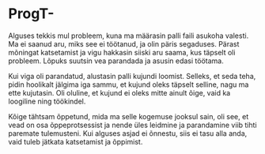 # ProgT-

Alguses tekkis mul probleem, kuna ma määrasin palli faili asukoha valesti. Ma ei saanud aru, miks see ei töötanud, ja olin päris segaduses. Pärast mõningat katsetamist ja vigu hakkasin siiski aru saama, kus täpselt oli probleem. Lõpuks suutsin vea parandada ja asusin edasi töötama.

Kui viga oli parandatud, alustasin palli kujundi loomist. Selleks, et seda teha, pidin hoolikalt jälgima iga sammu, et kujund oleks täpselt selline, nagu ma ette kujutasin. Oli oluline, et kujund ei oleks mitte ainult õige, vaid ka loogiline ning töökindel.

Kõige tähtsam õppetund, mida ma selle kogemuse jooksul sain, oli see, et vead on osa õppeprotsessist ja nende üles leidmine ja parandamine viib tihti paremate tulemusteni. Kui alguses asjad ei õnnestu, siis ei tasu alla anda, vaid tuleb jätkata katsetamist ja õppimist.
